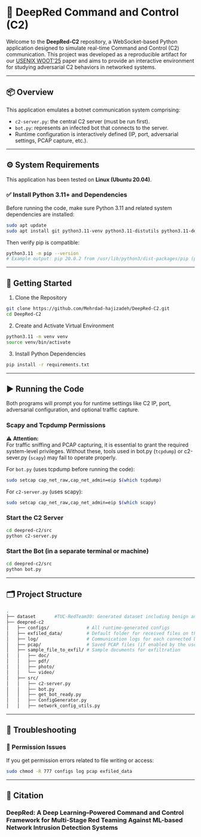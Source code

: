 # 🧠 DeepRed Command and Control (C2)

Welcome to the **DeepRed-C2** repository, a WebSocket-based Python application designed to simulate real-time Command and Control (C2) communication. This project was developed as a reproducible artifact for our [USENIX WOOT'25](https://www.usenix.org/conference/woot25) paper and aims to provide an interactive environment for studying adversarial C2 behaviors in networked systems.

---

## 📦 Overview

This application emulates a botnet communication system comprising:

- `c2-server.py`: the central C2 server (must be run first).
- `bot.py`: represents an infected bot that connects to the server.
- Runtime configuration is interactively defined (IP, port, adversarial settings, PCAP capture, etc.).

---

## ⚙️ System Requirements

This application has been tested on **Linux (Ubuntu 20.04)**.

### ✅ Install Python 3.11+ and Dependencies

Before running the code, make sure Python 3.11 and related system dependencies are installed:

```bash
sudo apt update
sudo apt install git python3.11-venv python3.11-distutils python3.11-dev python3-pip
```

Then verify pip is compatible:
```bash
python3.11 -m pip --version
# Example output: pip 20.0.2 from /usr/lib/python3/dist-packages/pip (python 3.11)
```
---
## 🚀 Getting Started
1. Clone the Repository
```bash
git clone https://github.com/Mehrdad-hajizadeh/DeepRed-C2.git
cd DeepRed-C2
```
2. Create and Activate Virtual Environment

```bash
python3.11 -m venv venv
source venv/bin/activate
```
3. Install Python Dependencies

```bash
pip install -r requirements.txt

```
---
## ▶️ Running the Code
Both programs will prompt you for runtime settings like C2 IP, port, adversarial configuration, and optional traffic capture.

### Scapy and Tcpdump Permissions
⚠️ **Attention:**  
For traffic sniffing and PCAP capturing, it is essential to grant the required system-level privileges. Without these, tools used in bot.py (`tcpdump`) or c2-sever.py (`scapy`) may fail to operate properly.

For ```bot.py``` (uses tcpdump before running the code):

```bash
sudo setcap cap_net_raw,cap_net_admin=eip $(which tcpdump)
```
For ```c2-server.py``` (uses scapy):

```bash
sudo setcap cap_net_raw,cap_net_admin=eip $(which scapy)
```


### Start the C2 Server

```bash
cd deepred-c2/src
python c2-server.py
```
### Start the Bot (in a separate terminal or machine)

```bash
cd deepred-c2/src
python bot.py
```
---
## 🗂️ Project Structure


```bash
.
├── dataset       #TUC-RedTeam30: Generated dataset including benign and attack netwrork traffic, collected during 30 different red teaming exercises
├── deepred-c2
│   ├── configs/              # All runtime-generated configs
│   ├── exfiled_data/         # Default folder for received files on the server
│   ├── log/                  # Communication logs for each connected bot
│   ├── pcap/                 # Saved PCAP files (if enabled by the user)
│   ├── sample_file_to_exfil/ # Sample documents for exfiltration
│   │   ├── doc/
│   │   ├── pdf/
│   │   ├── photo/
│   │   └── video/
│   ├── src/
│   │   ├── c2-server.py
│   │   ├── bot.py
│   │   ├── get_bot_ready.py
│   │   ├── ConfigGenerator.py
│   │   ├── network_config_utils.py  

```
---
##  🧰 Troubleshooting

### 🔐 Permission Issues
If you get permission errors related to file writing or access:
```bash
sudo chmod -R 777 configs log pcap exfiled_data
```
---
## 📄 Citation

### DeepRed: A Deep Learning–Powered Command and Control Framework for Multi-Stage Red Teaming Against ML-based Network Intrusion Detection Systems
